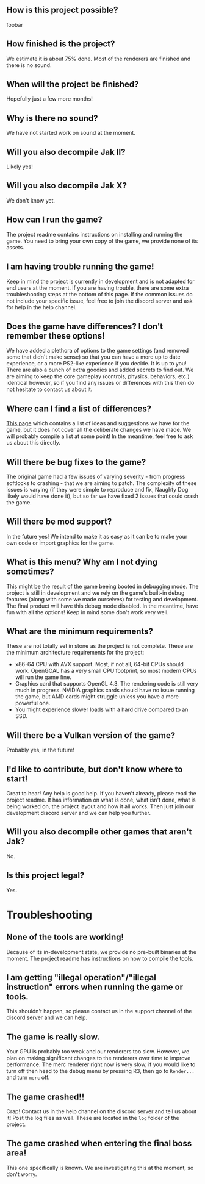 ## How is this project possible? 

foobar 

## How finished is the project?
We estimate it is about 75% done. Most of the renderers are finished and there is no sound. 

## When will the project be finished?
Hopefully just a few more months! 

## Why is there no sound?
We have not started work on sound at the moment. 

## Will you also decompile Jak II?
Likely yes! 

## Will you also decompile Jak X?
We don't know yet. 

## How can I run the game?
The project readme contains instructions on installing and running the game. You need to bring your own copy of the game, we provide none of its assets. 

## I am having trouble running the game!
Keep in mind the project is currently in development and is not adapted for end users at the moment. If you are having trouble, there are some extra troubleshooting steps at the bottom of this page. If the common issues do not include your specific issue, feel free to join the discord server and ask for help in the help channel. 

## Does the game have differences? I don't remember these options!
We have added a plethora of options to the game settings (and removed some that didn't make sense) so that you can have a more up to date experience, or a more PS2-like experience if you decide. It is up to you! There are also a bunch of extra goodies and added secrets to find out. We are aiming to keep the core gameplay (controls, physics, behaviors, etc.) identical however, so if you find any issues or differences with this then do not hesitate to contact us about it. 

## Where can I find a list of differences?
[This page]() which contains a list of ideas and suggestions we have for the game, but it does not cover all the deliberate changes we have made. We will probably compile a list at some point! In the meantime, feel free to ask us about this directly. 

## Will there be bug fixes to the game?
The original game had a few issues of varying severity - from progress softlocks to crashing - that we are aiming to patch. The complexity of these issues is varying (if they were simple to reproduce and fix, Naughty Dog likely would have done it), but so far we have fixed 2 issues that could crash the game. 

## Will there be mod support?
In the future yes! We intend to make it as easy as it can be to make your own code or import graphics for the game. 

## What is this menu? Why am I not dying sometimes?
This might be the result of the game beeing booted in debugging mode. The project is still in development and we rely on the game's built-in debug features (along with some we made ourselves) for testing and development. The final product will have this debug mode disabled. In the meantime, have fun with all the options! Keep in mind some don't work very well. 

## What are the minimum requirements?
These are not totally set in stone as the project is not complete. These are the minimum architecture requirements for the project:
- x86-64 CPU with AVX support. Most, if not all, 64-bit CPUs should work. OpenGOAL has a very small CPU footprint, so most modern CPUs will run the game fine.
- Graphics card that supports OpenGL 4.3. The rendering code is still very much in progress. NVIDIA graphics cards should have no issue running the game, but AMD cards might struggle unless you have a more powerful one.
- You might experience slower loads with a hard drive compared to an SSD. 

## Will there be a Vulkan version of the game?
Probably yes, in the future! 

## I'd like to contribute, but don't know where to start!
Great to hear! Any help is good help. If you haven't already, please read the project readme. It has information on what is done, what isn't done, what is being worked on, the project layout and how it all works. Then just join our development discord server and we can help you further. 

## Will you also decompile other games that aren't Jak?
No. 

## Is this project legal?
Yes. 

# Troubleshooting 

## None of the tools are working!
Because of its in-development state, we provide no pre-built binaries at the moment. The project readme has instructions on how to compile the tools. 

## I am getting "illegal operation"/"illegal instruction" errors when running the game or tools.
This shouldn't happen, so please contact us in the support channel of the discord server and we can help. 

## The game is really slow.
Your GPU is probably too weak and our renderers too slow. However, we plan on making significant changes to the renderers over time to improve performance. The merc renderer right now is very slow, if you would like to turn off then head to the debug menu by pressing R3, then go to `Render...` and turn `merc` off. 

## The game crashed!!
Crap! Contact us in the help channel on the discord server and tell us about it! Post the log files as well. These are located in the `log` folder of the project. 

## The game crashed when entering the final boss area!
This one specifically is known. We are investigating this at the moment, so don't worry.
